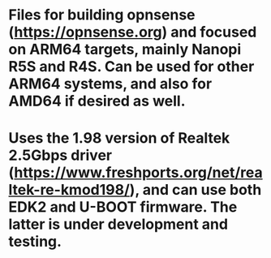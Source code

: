 # Files for building opnsense (https://opnsense.org) and focused on ARM64 targets, mainly Nanopi R5S and R4S. Can be used for other ARM64 systems, and also for AMD64 if desired as well.
# Uses the 1.98 version of Realtek 2.5Gbps driver (https://www.freshports.org/net/realtek-re-kmod198/), and can use both EDK2 and U-BOOT firmware. The latter is under development and testing.
